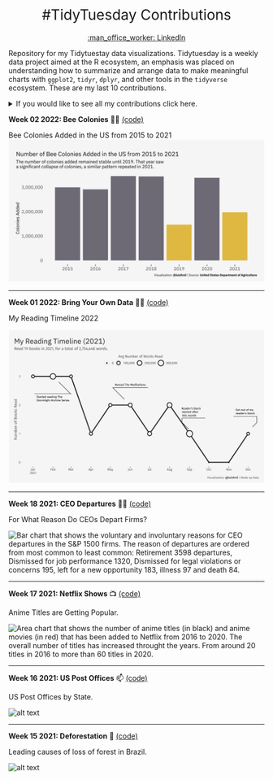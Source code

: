 <h1 style="font-weight:normal" align="center">
 #TidyTuesday Contributions
</h1>
<a href="https://www.linkedin.com/in/luis-freites-navia/">
<p align="center">:man_office_worker: LinkedIn</p>
</a>

Repository for my Tidytuestay data visualizations. Tidytuesday is a weekly data project aimed at the R ecosystem, an emphasis was placed on understanding how to summarize and arrange data to make meaningful charts with `ggplot2`, `tidyr`, `dplyr`, and other tools in the `tidyverse` ecosystem.
These are my last 10 contributions.

<details>
  <summary>If you would like to see all my contributions click here.</summary>

<!-- toc -->
**Contributions 2020**
 - 2020/Week 15: [Tour de France :bicyclist:](https://github.com/luisfrein/R_Tidytuesday/tree/master/2020/W15_Tour_de_France)
 - 2020/Week 29: [Astronauts :astronaut:](https://github.com/luisfrein/R_Tidytuesday/tree/master/2020/W29_Astronauts)
 - 2020/Week 41: [NCAA Women's Basketball :basketball:](https://github.com/luisfrein/R_Tidytuesday/tree/master/2020/W41_NCAA_women_basketball)
 - 2020/Week 42: [Datasaurus :t-rex:](https://github.com/luisfrein/R_Tidytuesday/tree/master/2020/W42_datasaurus)
 - 2020/Week 43: [Beer Awards :beer:](https://github.com/luisfrein/R_Tidytuesday/tree/master/2020/W43_Beer_Awards)
 - 2020/Week 44: [Canadian Wind Turbines :canada:](https://github.com/luisfrein/R_Tidytuesday/tree/master/2020/W44_Canadian_Wind_Turbines)
 - 2020/Week 45: [Ikea Furniture :couch_and_lamp:](https://github.com/luisfrein/R_Tidytuesday/tree/master/2020/W45_IKEA_Furniture)
 - 2020/Week 46: [Phone Usage :phone:](https://github.com/luisfrein/R_Tidytuesday/tree/master/2020/W46_%20Phone_Usage)
 - 2020/Week 48: [Washigton Trails :sunrise_over_mountains:](https://github.com/luisfrein/R_Tidytuesday/tree/master/2020/W48_Washington_Trails)
 - 2020/Week 49: [Toronto Shelters :family_man_woman_girl_boy:](https://github.com/luisfrein/R_Tidytuesday/tree/master/2020/W49_Toronto_Shelters)
 - 2020/Week 50: [Women of 2020 :red_haired_woman:](https://github.com/luisfrein/R_Tidytuesday/tree/master/2020/W50_Women_of_2020)
 - 2020/Week 51: [Ninja Warrior :climbing:](https://github.com/luisfrein/R_Tidytuesday/tree/master/2020/W51_Ninja_Warrior)
 - 2020/Week 52: [Big Mac Index :hamburger:](https://github.com/luisfrein/R_Tidytuesday/tree/master/2020/W52_Big_Mac_Index)
 
 **Contributions 2021**
 - 2021/Week 1: [Bring Your Own Data](https://github.com/luisfrein/R_Tidytuesday/tree/master/2021/W01_Bring_your_own_data)
 - 2021/Week 2: [Transit Cost Project :metro:](https://github.com/luisfrein/R_Tidytuesday/tree/master/2021/W02_Transit_Cost)
 - 2021/Week 3: [Art Collections :artist:](https://github.com/luisfrein/R_Tidytuesday/tree/master/2021/W03_Art_Collections)
 - 2021/Week 4: [Kenya Census :kenya:](https://github.com/luisfrein/R_Tidytuesday/tree/master/2021/W04_Kenya_Census)
 - 2021/Week 5: [#breakfreefrom plastic :cup_with_straw:](https://github.com/luisfrein/R_Tidytuesday/tree/master/2021/W05_Plastic_Pollution)
 - 2021/Week 6: [College enrollment :student:](https://github.com/luisfrein/R_Tidytuesday/tree/master/2021/W06_College_Enrollment)
 - 2021/Week 7: [Wealth & Income in the US :moneybag:](https://github.com/luisfrein/R_Tidytuesday/tree/master/2021/W07_Wealth_%26_Income)
 - 2021/Week 8: [#DUBOISCHALLENGE :school:](https://github.com/luisfrein/R_Tidytuesday/tree/master/2021/W08_Dubois_Challenge)
 - 2021/Week 9: [Employed Status :man::woman:](https://github.com/luisfrein/R_Tidytuesday/tree/master/2021/W09_Employed_Status)
 - 2021/Week 10: [Superbowl Ads :football:](https://github.com/luisfrein/R_Tidytuesday/tree/master/2021/W10_Superbowl_commercias)
 - 2021/Week 11: [Bechdel Test :female_detective:](https://github.com/luisfrein/R_Tidytuesday/tree/master/2021/W11_Bechdel_Test)
 - 2021/Week 12: [Video Games + Sliced :video_game:](https://github.com/luisfrein/R_Tidytuesday/tree/master/2021/W12_Video_Games_and_Sliced)
 - 2021/Week 13: [UN Votes :united_nations:](https://github.com/luisfrein/R_Tidytuesday/tree/master/2021/W13_UN_Votes)
 - 2021/Week 14: [Makeup Shades 💄](https://github.com/luisfrein/R_Tidytuesday/tree/master/2021/W14_Makeup%20Shades)
 - 2021/Week 15: [Deforestation 🌳](https://github.com/luisfrein/R_Tidytuesday/tree/master/2021/W15_Deforestation)
 - 2021/Week 16: [US Post Offices 📫](https://github.com/luisfrein/R_Tidytuesday/tree/master/2021/W16_US_Post_Offices)
 - 2021/Week 17: [Netflix Shows 📺](https://github.com/luisfrein/R_Tidytuesday/tree/master/2021/W17_Netflix_Shows)
 - 2021/Week 18: [CEO Departures 👩‍💼](https://github.com/luisfrein/R_Tidytuesday/tree/master/2021/W18_CEO_Departures)
 
 **Contributions 2022**
 - 2022/Week 1: [Bring Your Own Data](https://github.com/luisfrein/R_Tidytuesday/tree/master/2022/W01_Bring_your_own_dataa)
 - 2022/Week 2: [Bee Colonies 🐝](https://github.com/luisfrein/R_Tidytuesday/tree/master/2022/W02_Bee_Colonies)

 
<!-- tocstop -->
</details>

**Week 02 2022: Bee Colonies** 🐝💼 [(code)](https://github.com/luisfrein/R_Tidytuesday/blob/master/2022/W02_Bee_Colonies/W02_Bee_Colonies.R)

Bee Colonies Added in the US from 2015 to 2021
![Bar plot that shows the number of bee colonies added in the US from 2015 to 2021. It is interesting to notice that in 2019 and in 2021 the number of colonies added dropped considerably when compared to the other years.](https://github.com/luisfrein/R_Tidytuesday/blob/master/2022/W02_Bee_Colonies/W02_Bee_colony.png)

---     
**Week 01 2022: Bring Your Own Data** 👩‍💼 [(code)](https://github.com/luisfrein/R_Tidytuesday/blob/master/2022/W01_Bring_your_own_data/W01_Bring_your_own_data.R)

My Reading Timeline 2022

![Line chart showcasing how many books I read per month in 2022. With a dot for each month showcasing the average words I read. Is interesting to note that after september I had a reader´s block that lasted until December. I read 19 books in 2022, a total of 2,754,448 words read.](https://github.com/luisfrein/R_Tidytuesday/blob/master/2022/W01_Bring_your_own_data/W01_2022.png)

---     
**Week 18 2021: CEO Departures** 👩‍💼 [(code)](https://github.com/luisfrein/R_Tidytuesday/blob/master/2021/W18_CEO_Departures/W18_CEO_Departures.R)

For What Reason Do CEOs Depart Firms?

![Bar chart that shows the voluntary and involuntary reasons for CEO departures in the S&P 1500 firms. The reason of departures are ordered from most common to least common: Retirement 3598 departures, Dismissed for job performance 1320, Dismissed for legal violations or concerns 195, left for a new opportunity 183, illness 97 and death 84.](https://github.com/luisfrein/R_Tidytuesday/blob/master/2021/W18_CEO_Departures/W18.png)

---     
**Week 17 2021: Netflix Shows** 📺 [(code)](https://github.com/luisfrein/R_Tidytuesday/blob/master/2021/W17_Netflix_Shows/W17_Netflix_Shows.R)

Anime Titles are Getting Popular.

![Area chart that shows the number of anime titles (in black) and anime movies (in red) that has been added to Netflix from 2016 to 2020. The overall number of titles has increased throught the years. From around 20 titles in 2016 to more than 60 titles in 2020.](https://github.com/luisfrein/R_Tidytuesday/blob/master/2021/W17_Netflix_Shows/W16.Netflix%20Titles.gif)

---     
**Week 16 2021: US Post Offices** 📫 [(code)](https://github.com/luisfrein/R_Tidytuesday/blob/master/2021/W16_US_Post_Offices/W16_US_Post_Offices.R)

US Post Offices by State.

![alt text](https://github.com/luisfrein/R_Tidytuesday/blob/master/2021/W16_US_Post_Offices/W16_US_Post_Offices.png)

---     
**Week 15 2021: Deforestation** 🌳 [(code)](https://github.com/luisfrein/R_Tidytuesday/blob/master/2021/W15_Deforestation/W15_Deforestation.R)

Leading causes of loss of forest in Brazil.

![alt text](https://github.com/luisfrein/R_Tidytuesday/blob/master/2021/W15_Deforestation/6.Experimental.png)




















